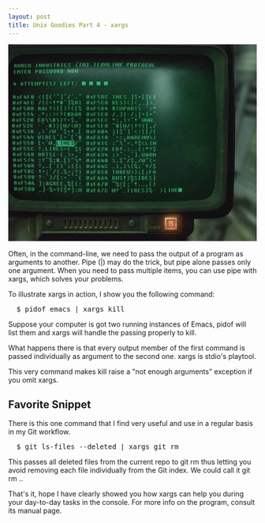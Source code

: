 ```yaml
---
layout: post
title: Unix Goodies Part 4 - xargs
---
```


![Terminal](/public/images/computer_terminal.jpg "Terminal")

<span class="drops">O</span>ften, in the command-line, we need to pass the output of a program as arguments to another. Pipe (<span class="small_code">|</span>) may do the trick, but pipe alone passes only one argument. When you need to pass multiple items, you can use pipe with <span class="small_code">xargs</span>, which solves your problems.

To illustrate <span class="small_code">xargs</span> in action, I show you the following command:

<pre class="terminal">
  $ pidof emacs | xargs kill
</pre>

Suppose your computer is got two running instances of Emacs, <span class="small_code">pidof</span> will list them and <span class="small_code">xargs</span> will handle the passing properly to <span class="small_code">kill</span>.

What happens there is that every output member of the first command is passed individually as argument to the second one. <span class="small_code">xargs</span> is <span class="small_code">stdio</span>'s playtool.

This very command makes <span class="small_code">kill</span> raise a "not enough arguments" exception if you omit <span class="small_code">xargs</span>.

Favorite Snippet
----------------

There is this one command that I find very useful and use in a regular basis in my <span class="small_code">Git</span> workflow.

<pre class="terminal">
  $ git ls-files --deleted | xargs git rm
</pre>

This passes all deleted files from the current repo to <span class="small_code">git rm</span> thus letting you avoid removing each file individually from the Git index. We could call it <span class="small_code">git rm .</span>.

That's it, hope I have clearly showed you how <span class="small_code">xargs</span> can help you during your day-to-day tasks in the console. For more info on the program, consult its manual page.
